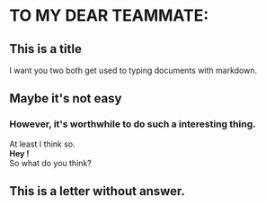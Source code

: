 # TO MY DEAR TEAMMATE:

## This is a title
I want you two both get used to typing documents with markdown.
## Maybe it's not easy
### However, it's worthwhile to do such a interesting thing.
At least I think so.\
**Hey !** \
So what do you think?

## This is a letter without answer.